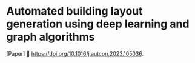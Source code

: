 # Automated building layout generation using deep learning and graph algorithms
[Paper] 📜 https://doi.org/10.1016/j.autcon.2023.105036.
